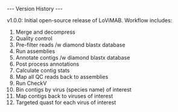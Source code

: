 --- Version History ---

v1.0.0:
  Initial open-source release of LoViMAB. Workflow includes:
  1. Merge and decompress
  2. Quality control
  3. Pre-filter reads /w diamond blastx database
  4. Run assemblies
  5. Annotate contigs /w diamond blastx database
  6. Post process annotations
  7. Calculate contig stats
  8. Map all QC reads back to assemblies
  9. Run CheckV
  10. Bin contigs by virus (species name) of interest
  11. Map contigs back to viruses of interest
  12. Targeted quast for each virus of interest
